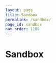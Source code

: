 ```yaml
---
layout: page
title: Sandbox
permalink: /sandbox/
page_id: sandbox
nav_order: 1100
---
```


# Sandbox
